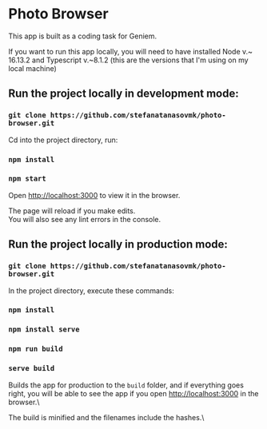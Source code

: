# Photo Browser

This app is built as a coding task for Geniem.

If you want to run this app locally, you will need to have installed Node v.~ 16.13.2 and Typescript v.~8.1.2 (this are the versions that I'm using on my local machine)

## Run the project locally in development mode:

### `git clone https://github.com/stefanatanasovmk/photo-browser.git`

Cd into the project directory, run:

### `npm install`

### `npm start`

Open [http://localhost:3000](http://localhost:3000) to view it in the browser.

The page will reload if you make edits.\
You will also see any lint errors in the console.

## Run the project locally in production mode:

### `git clone https://github.com/stefanatanasovmk/photo-browser.git`

In the project directory, execute these commands:

### `npm install`

### `npm install serve`

### `npm run build`

### `serve build`

Builds the app for production to the `build` folder, and if everything goes right, you will be able to see the app if you open [http://localhost:3000](http://localhost:3000) in the browser.\

The build is minified and the filenames include the hashes.\
